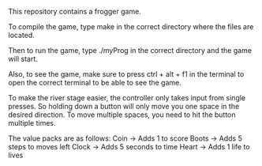 This repository contains a frogger game.

To compile the game, type make in the correct directory where the files are located.

Then to run the game, type ./myProg in the correct directory and the game will start.

Also, to see the game, make sure to press ctrl + alt + f1 in the terminal to open the correct terminal to be able to see the game.

To make the river stage easier, the controller only takes input from single presses. So holding down a button will only move you one space in the 
desired direction. To move multiple spaces, you need to hit the button multiple times.

The value packs are as follows: Coin -> Adds 1 to score
                                Boots -> Adds 5 steps to moves left
                                Clock -> Adds 5 seconds to time
                                Heart -> Adds 1 life to lives
